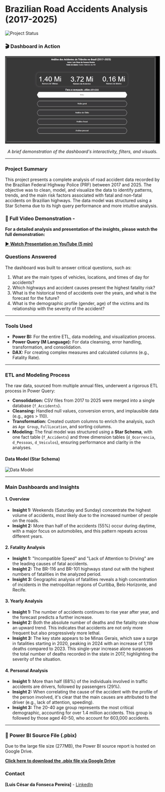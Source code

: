 # Brazilian Road Accidents Analysis (2017-2025)

![Project Status](https://img.shields.io/badge/Status-Completed-brightgreen)

### 🎬 Dashboard in Action
![Dashboard GIF](images/dashboard.gif)
*<p align="center">A brief demonstration of the dashboard's interactivity, filters, and visuals.</p>*

---

### Project Summary
This project presents a complete analysis of road accident data recorded by the Brazilian Federal Highway Police (PRF) between 2017 and 2025. The objective was to clean, model, and visualize the data to identify patterns, trends, and the main risk factors associated with fatal and non-fatal accidents on Brazilian highways. The data model was structured using a Star Schema due to its high query performance and more intuitive analysis.

### 🎥 Full Video Demonstration - 
**For a detailed analysis and presentation of the insights, please watch the full demonstration:**

**[▶️ Watch Presentation on YouTube (5 min)](https://youtu.be/gDsP4T9vNyE)**

### Questions Answered
The dashboard was built to answer critical questions, such as:
1.  What are the main types of vehicles, locations, and times of day for accidents?
2.  Which highways and accident causes present the highest fatality risk?
3.  What is the historical trend of accidents over the years, and what is the forecast for the future?
4.  What is the demographic profile (gender, age) of the victims and its relationship with the severity of the accident?

---

### Tools Used
* **Power BI:** For the entire ETL, data modeling, and visualization process.
* **Power Query (M Language):** For data cleansing, error handling, transformation, and consolidation.
* **DAX:** For creating complex measures and calculated columns (e.g., Fatality Rate).

---

### ETL and Modeling Process
The raw data, sourced from multiple annual files, underwent a rigorous ETL process in Power Query:
* **Consolidation:** CSV files from 2017 to 2025 were merged into a single database (`f_Accidents`).
* **Cleansing:** Handled null values, conversion errors, and implausible data (e.g., ages > 110).
* **Transformation:** Created custom columns to enrich the analysis, such as `Age Group`, `FullLocation`, and sorting columns.
* **Modeling:** The final model was structured using a **Star Schema**, with one fact table (`f_Accidents`) and three dimension tables (`d_Ocorrencia`, `d_Pessoas`, `d_Veiculos`), ensuring performance and clarity in the analyses.

#### Data Model (Star Schema)
<img src="imagens/estrela.jpg" alt="Data Model" width="500"/>

---

### Main Dashboards and Insights

#### 1. Overview
* **Insight 1:** Weekends (Saturday and Sunday) concentrate the highest volume of accidents, most likely due to the increased number of people on the roads.
* **Insight 2:** More than half of the accidents (55%) occur during daytime, with a major focus on automobiles, and this pattern repeats across different years.

#### 2. Fatality Analysis
* **Insight 1:** "Incompatible Speed" and "Lack of Attention to Driving" are the leading causes of fatal accidents.
* **Insight 2:** The BR-116 and BR-101 highways stand out with the highest numbers of fatalities in the analyzed period.
* **Insight 3:** Geographic analysis of fatalities reveals a high concentration of incidents in the metropolitan regions of Curitiba, Belo Horizonte, and Recife.

#### 3. Yearly Analysis
* **Insight 1:** The number of accidents continues to rise year after year, and the forecast predicts a further increase.
* **Insight 2:** Both the absolute number of deaths and the fatality rate show an upward trend. This indicates that accidents are not only more frequent but also progressively more lethal.
* **Insight 3:** The key state appears to be Minas Gerais, which saw a surge in fatalities starting in 2020, peaking in 2024 with an increase of 1,119 deaths compared to 2023. This single-year increase alone surpasses the total number of deaths recorded in the state in 2017, highlighting the severity of the situation.

#### 4. Personal Analysis
* **Insight 1:** More than half (68%) of the individuals involved in traffic accidents are drivers, followed by passengers (29%).
* **Insight 2:** When correlating the cause of the accident with the profile of the person involved, it's clear that the main causes are attributed to the driver (e.g., lack of attention, speeding).
* **Insight 3:** The 20-40 age group represents the most critical demographic, accounting for over 1.4 million accidents. This group is followed by those aged 40-50, who account for 603,000 accidents.

---

### 📂 Power BI Source File (.pbix)
Due to the large file size (277MB), the Power BI source report is hosted on Google Drive.

**[Click here to download the .pbix file via Google Drive](https://drive.google.com/file/d/1h38cj5MR65cn3l1LxkEjdk-qriF3fFkL/view?usp=sharing)**

### Contact
**[Luis César da Fonseca Pereira]** - [LinkedIn](https://www.linkedin.com/in/luis-cesar-pereira/) 
